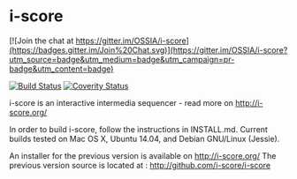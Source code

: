 i-score
=======

[![Join the chat at https://gitter.im/OSSIA/i-score](https://badges.gitter.im/Join%20Chat.svg)](https://gitter.im/OSSIA/i-score?utm_source=badge&utm_medium=badge&utm_campaign=pr-badge&utm_content=badge)

[![Build Status](https://travis-ci.org/OSSIA/i-score.svg?branch=dev)](https://travis-ci.org/OSSIA/i-score)
[![Coverity Status](https://scan.coverity.com/projects/3356/badge.svg)](https://scan.coverity.com/projects/3356)

i-score is an interactive intermedia sequencer - read more on http://i-score.org/

In order to build i-score, follow the instructions in INSTALL.md.
Current builds tested on Mac OS X, Ubuntu 14.04, and Debian GNU/Linux (Jessie).

An installer for the previous version is available on http://i-score.org/
The previous version source is located at : http://github.com/i-score/i-score

